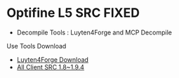 # Optifine L5 SRC FIXED 
* Decompile Tools : Luyten4Forge and MCP Decompile

Use Tools Download
* [Luyten4Forge Download](https://github.com/KevinPriv/Luyten4Forge/releases/)
* [All Client SRC 1.8~1.9.4 ](https://github.com/Enaium/MCP)
